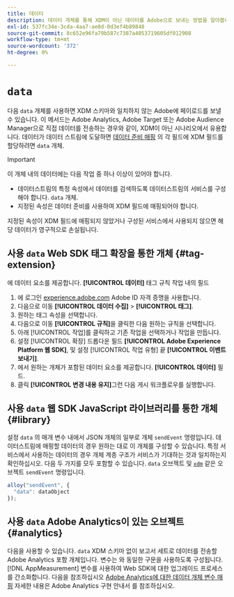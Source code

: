 ```yaml
---
title: 데이터
description: 데이터 개체를 통해 XDM이 아닌 데이터를 Adobe으로 보내는 방법을 알아봅니다.
exl-id: 537fc34e-3cda-4aa7-ae0d-0d3ef4b89848
source-git-commit: 8c652e96fa79b587c7387a4053719605df012908
workflow-type: tm+mt
source-wordcount: '372'
ht-degree: 0%

---
```



# `data`

다음 `data` 개체를 사용하면 XDM 스키마와 일치하지 않는 Adobe에 페이로드를 보낼 수 있습니다. 이 메서드는 Adobe Analytics, Adobe Target 또는 Adobe Audience Manager으로 직접 데이터를 전송하는 경우와 같이, XDM이 아닌 시나리오에서 유용합니다. 데이터가 데이터 스트림에 도달하면 [데이터 준비 매핑](/help/data-prep/ui/mapping.md) 의 각 필드에 XDM 필드를 할당하려면 `data` 개체.

>[!IMPORTANT]
>
>이 개체 내의 데이터에는 다음 작업 중 하나 이상이 있어야 합니다.
>
>* 데이터스트림의 특정 속성에서 데이터를 검색하도록 데이터스트림의 서비스를 구성해야 합니다. `data` 개체.
>* 지정된 속성은 데이터 준비를 사용하여 XDM 필드에 매핑되어야 합니다.
>
>지정된 속성이 XDM 필드에 매핑되지 않았거나 구성된 서비스에서 사용되지 않으면 해당 데이터가 영구적으로 손실됩니다.

## 사용 `data` Web SDK 태그 확장을 통한 개체 {#tag-extension}

에 데이터 요소를 제공합니다. **[!UICONTROL 데이터]** 태그 규칙 작업 내의 필드

1. 에 로그인 [experience.adobe.com](https://experience.adobe.com) Adobe ID 자격 증명을 사용합니다.
1. 다음으로 이동 **[!UICONTROL 데이터 수집]** > **[!UICONTROL 태그]**.
1. 원하는 태그 속성을 선택합니다.
1. 다음으로 이동 **[!UICONTROL 규칙]**&#x200B;을 클릭한 다음 원하는 규칙을 선택합니다.
1. 아래 [!UICONTROL 작업]를 클릭하고 기존 작업을 선택하거나 작업을 만듭니다.
1. 설정 [!UICONTROL 확장] 드롭다운 필드 **[!UICONTROL Adobe Experience Platform 웹 SDK]**, 및 설정 [!UICONTROL 작업 유형] 끝 **[!UICONTROL 이벤트 보내기]**.
1. 에서 원하는 개체가 포함된 데이터 요소를 제공합니다. **[!UICONTROL 데이터]** 필드.
1. 클릭 **[!UICONTROL 변경 내용 유지]**&#x200B;그런 다음 게시 워크플로우를 실행합니다.

## 사용 `data` 웹 SDK JavaScript 라이브러리를 통한 개체 {#library}

설정 `data` 의 매개 변수 내에서 JSON 개체의 일부로 개체 `sendEvent` 명령입니다. 데이터스트림에 매핑할 데이터의 경우 원하는 대로 이 개체를 구성할 수 있습니다. 특정 서비스에서 사용하는 데이터의 경우 개체 계층 구조가 서비스가 기대하는 것과 일치하는지 확인하십시오. 다음 두 가지를 모두 포함할 수 있습니다. `data` 오브젝트 및 [`xdm`](xdm.md) 같은 오브젝트 `sendEvent` 명령입니다.

```javascript
alloy("sendEvent", {
  "data": dataObject
});
```

## 사용 `data` Adobe Analytics이 있는 오브젝트 {#analytics}

다음을 사용할 수 있습니다. `data` XDM 스키마 없이 보고서 세트로 데이터를 전송할 Adobe Analytics 포함 개체입니다. 변수는 와 동일한 구문을 사용하도록 구성됩니다. [!DNL AppMeasurement] 변수를 사용하여 Web SDK에 대한 업그레이드 프로세스를 간소화합니다. 다음을 참조하십시오 [Adobe Analytics에 대한 데이터 개체 변수 매핑](https://experienceleague.adobe.com/ko/docs/analytics/implementation/aep-edge/data-var-mapping) 자세한 내용은 Adobe Analytics 구현 안내서 를 참조하십시오.
